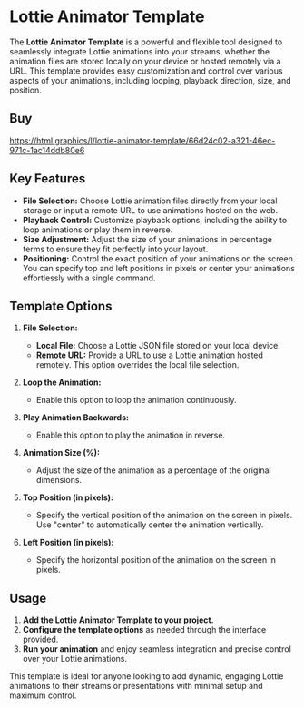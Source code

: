 # Lottie Animator Template

The **Lottie Animator Template** is a powerful and flexible tool designed to seamlessly integrate Lottie animations into your streams, whether the animation files are stored locally on your device or hosted remotely via a URL. This template provides easy customization and control over various aspects of your animations, including looping, playback direction, size, and position.

## Buy
https://html.graphics/l/lottie-animator-template/66d24c02-a321-46ec-971c-1ac14ddb80e6

## Key Features

- **File Selection:** Choose Lottie animation files directly from your local storage or input a remote URL to use animations hosted on the web.
- **Playback Control:** Customize playback options, including the ability to loop animations or play them in reverse.
- **Size Adjustment:** Adjust the size of your animations in percentage terms to ensure they fit perfectly into your layout.
- **Positioning:** Control the exact position of your animations on the screen. You can specify top and left positions in pixels or center your animations effortlessly with a single command.

## Template Options

1. **File Selection:**
    - **Local File:** Choose a Lottie JSON file stored on your local device.
    - **Remote URL:** Provide a URL to use a Lottie animation hosted remotely. This option overrides the local file selection.

2. **Loop the Animation:**
    - Enable this option to loop the animation continuously.

3. **Play Animation Backwards:**
    - Enable this option to play the animation in reverse.

4. **Animation Size (%):**
    - Adjust the size of the animation as a percentage of the original dimensions.

5. **Top Position (in pixels):**
    - Specify the vertical position of the animation on the screen in pixels. Use "center" to automatically center the animation vertically.

6. **Left Position (in pixels):**
    - Specify the horizontal position of the animation on the screen in pixels.

## Usage

1. **Add the Lottie Animator Template to your project.**
2. **Configure the template options** as needed through the interface provided.
3. **Run your animation** and enjoy seamless integration and precise control over your Lottie animations.

This template is ideal for anyone looking to add dynamic, engaging Lottie animations to their streams or presentations with minimal setup and maximum control.
